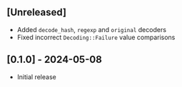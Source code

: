 ## [Unreleased]

* Added `decode_hash`, `regexp` and `original` decoders
* Fixed incorrect `Decoding::Failure` value comparisons

## [0.1.0] - 2024-05-08

- Initial release
